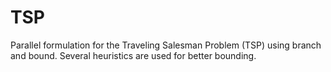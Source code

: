 TSP
===
Parallel formulation for the Traveling Salesman Problem (TSP) using branch and bound.
Several heuristics are used for better bounding.
